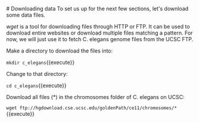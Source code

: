 # Downloading data
To set us up for the next few sections, let's download some data files.

*wget* is a tool for downloading files through HTTP or FTP. It can be used to download entire websites or download multiple files matching a pattern. For now, we will just use it to fetch C. elegans genome files from the UCSC FTP.

Make a directory to download the files into:

```mkdir c_elegans```{{execute}}

Change to that directory:

```cd c_elegans```{{execute}}


Download all files (*) in the chromosomes folder of C. elegans on UCSC:

```wget ftp://hgdownload.cse.ucsc.edu/goldenPath/ce11/chromosomes/*```{{execute}}


